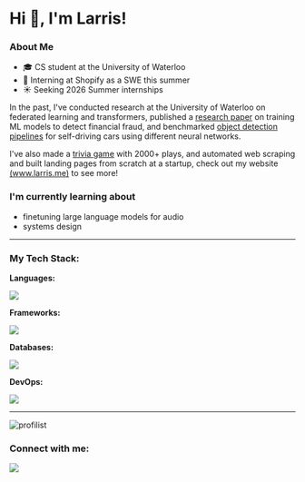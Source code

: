 # Hi 👋, I'm Larris!

### About Me
- 🎓 CS student at the University of Waterloo
- 💼 Interning at Shopify as a SWE this summer
- ☀️ Seeking 2026 Summer internships

In the past, I've conducted research at the University of Waterloo on federated learning and transformers, published a [research paper](https://jhss.scholasticahq.com/article/85172-a-machine-learning-approach-to-detect-fraudulent-customers-based-on-their-financial-transaction-history) on training ML models to detect financial fraud, and benchmarked [object detection pipelines](https://github.com/Profilist/Autonomous-Driving) for self-driving cars using different neural networks.

I've also made a [trivia game](https://www.playonthedot.com/) with 2000+ plays, and automated web scraping and built landing pages from scratch at a startup, check out my website [(www.larris.me)](https://www.larris.me) to see more!

### I'm currently learning about
- finetuning large language models for audio
- systems design
  
---

<h3 align="left">My Tech Stack:</h3>
<p align="left">
<!--   Core Programming Languages -->
  <b>Languages:</b><br>
  <p>
    <a href="https://skillicons.dev">
      <img src="https://skillicons.dev/icons?i=cpp,python,java,ts,cs,c,ruby,go" />
    </a>
  </p>

  <!-- Web Development -->
  <b>Frameworks:</b><br>
  <p>
    <a href="https://skillicons.dev">
      <img src="https://skillicons.dev/icons?i=react,next,nodejs,express,flask,tailwind,pytorch,tensorflow" />
    </a>
  </p>

  <!-- Other Technologies -->
  <b>Databases:</b><br>
  <p>
    <a href="https://skillicons.dev">
      <img src="https://skillicons.dev/icons?i=mongodb,firebase,supabase,sqlite,mysql,postgres" />
    </a>
  </p>

  <b>DevOps:</b><br>
  <p>
    <a href="https://skillicons.dev">
      <img src="https://skillicons.dev/icons?i=linux,docker,git,gcp,aws,selenium" />
    </a>
  </p>
</p>

---

<p><img align="center" src="https://github-readme-stats.vercel.app/api/top-langs?username=profilist&show_icons=true&locale=en&layout=compact&hide=jupyter%20notebook,html,css,scss,nsis" alt="profilist" /></p>

<h3 align="left">Connect with me:</h3>
<p align="left">
<a href="https://linkedin.com/in/larrisxie" target="blank"><img src="https://skillicons.dev/icons?i=linkedin" /></a>
</p>
